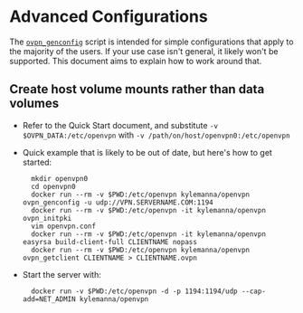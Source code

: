# Advanced Configurations

The [`ovpn_genconfig`](/images/ovpn/bin/ovpn_genconfig) script is intended for simple configurations that apply to the majority of the users.  If your use case isn't general, it likely won't be supported.  This document aims to explain how to work around that.

## Create host volume mounts rather than data volumes

* Refer to the Quick Start document, and substitute `-v $OVPN_DATA:/etc/openvpn` with `-v /path/on/host/openvpn0:/etc/openvpn`
* Quick example that is likely to be out of date, but here's how to get started:

        mkdir openvpn0
        cd openvpn0
        docker run --rm -v $PWD:/etc/openvpn kylemanna/openvpn ovpn_genconfig -u udp://VPN.SERVERNAME.COM:1194
        docker run --rm -v $PWD:/etc/openvpn -it kylemanna/openvpn ovpn_initpki
        vim openvpn.conf
        docker run --rm -v $PWD:/etc/openvpn -it kylemanna/openvpn easyrsa build-client-full CLIENTNAME nopass
        docker run --rm -v $PWD:/etc/openvpn kylemanna/openvpn ovpn_getclient CLIENTNAME > CLIENTNAME.ovpn

* Start the server with:

        docker run -v $PWD:/etc/openvpn -d -p 1194:1194/udp --cap-add=NET_ADMIN kylemanna/openvpn
